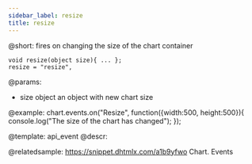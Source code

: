 ```yaml
---
sidebar_label: resize
title: resize
---          
```


@short: fires on changing the size of the chart container

```todoapi
void resize(object size){ ... };
resize = "resize",
```

@params:
- size		object	 an object with new chart size


@example:
chart.events.on("Resize", function({width:500, height:500}){
    console.log("The size of the chart has changed");
});


@template: api_event
@descr:


@relatedsample: 
https://snippet.dhtmlx.com/a1b9yfwo	Chart. Events
